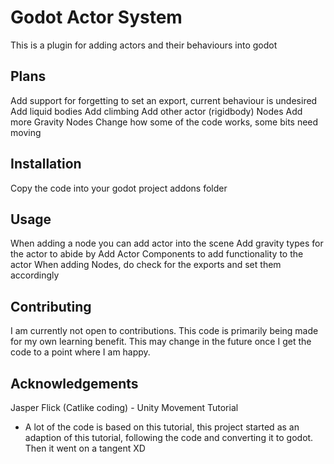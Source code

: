 # Godot Actor System

This is a plugin for adding actors and their behaviours into godot

## Plans

Add support for forgetting to set an export, current behaviour is undesired
Add liquid bodies
Add climbing
Add other actor (rigidbody) Nodes
Add more Gravity Nodes
Change how some of the code works, some bits need moving

## Installation

Copy the code into your godot project addons folder

## Usage

When adding a node you can add actor into the scene
Add gravity types for the actor to abide by
Add Actor Components to add functionality to the actor
When adding Nodes, do check for the exports and set them accordingly

## Contributing

I am currently not open to contributions. This code is primarily being made for my own learning benefit. This may change in the future once I get the code to a point where I am happy.

## Acknowledgements

Jasper Flick (Catlike coding) - Unity Movement Tutorial
 - A lot of the code is based on this tutorial, this project started as an adaption of this tutorial, following the code and converting it to godot. Then it went on a tangent XD